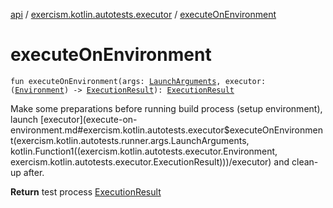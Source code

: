 [api](../index.md) / [exercism.kotlin.autotests.executor](index.md) / [executeOnEnvironment](./execute-on-environment.md)

# executeOnEnvironment

`fun executeOnEnvironment(args: `[`LaunchArguments`](../exercism.kotlin.autotests.runner.args/-launch-arguments/index.md)`, executor: (`[`Environment`](-environment/index.md)`) -> `[`ExecutionResult`](-execution-result/index.md)`): `[`ExecutionResult`](-execution-result/index.md)

Make some preparations before running build process (setup environment), launch [executor](execute-on-environment.md#exercism.kotlin.autotests.executor$executeOnEnvironment(exercism.kotlin.autotests.runner.args.LaunchArguments, kotlin.Function1((exercism.kotlin.autotests.executor.Environment, exercism.kotlin.autotests.executor.ExecutionResult)))/executor) and clean-up after.

**Return**
test process [ExecutionResult](-execution-result/index.md)

